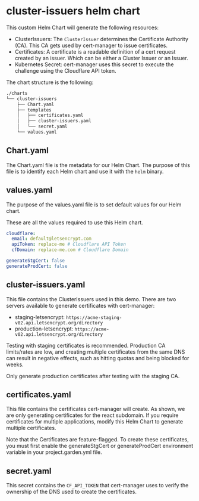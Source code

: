 # cluster-issuers helm chart

This custom Helm Chart will generate the following resources:

- ClusterIssuers: The `ClusterIssuer` determines the Certificate Authority (CA). This CA gets used by cert-manager to issue certificates.
- Certificates: A certificate is a readable definition of a cert request created by an issuer. Which can be either a Cluster Issuer or an Issuer.
- Kubernetes Secret: cert-manager uses this secret to execute the challenge using the Cloudflare API token.

The chart structure is the following:

````bash
./charts
└── cluster-issuers
    ├── Chart.yaml
    ├── templates
    │   ├── certificates.yaml
    │   ├── cluster-issuers.yaml
    │   └── secret.yaml
    └── values.yaml
````

## Chart.yaml

The Chart.yaml file is the metadata for our Helm Chart. The purpose of this file is to identify each Helm chart and use it with the `helm` binary.

## values.yaml

The purpose of the values.yaml file is to set default values for our Helm chart.

These are all the values required to use this Helm chart.

````yaml
cloudflare:
  email: default@letsencrypt.com
  apiToken: replace-me # Cloudflare API Token
  cfDomain: replace-me.com # Cloudflare Domain

generateStgCert: false
generateProdCert: false
````

## cluster-issuers.yaml

This file contains the ClusterIssuers used in this demo. There are two servers available to generate certificates with cert-manager:

- staging-letsencrypt: `https://acme-staging-v02.api.letsencrypt.org/directory`
- production-letsencrypt: `https://acme-v02.api.letsencrypt.org/directory`

Testing with staging certificates is recommended. Production CA limits/rates are low, and creating multiple certificates from the same DNS can result in negative effects, such as hitting quotas and being blocked for weeks.

Only generate production certificates after testing with the staging CA.

## certificates.yaml

This file contains the certificates cert-manager will create. As shown, we are only generating certificates for the react subdomain. If you require certificates for multiple applications, modify this Helm Chart to generate multiple certificates.

Note that the Certificates are feature-flagged. To create these certificates, you must first enable the generateStgCert or generateProdCert environment variable in your project.garden.yml file.

## secret.yaml

This secret contains the `CF_API_TOKEN` that cert-manager uses to verify the ownership of the DNS used to create the certificates.

